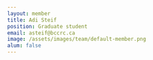 ```yaml
---
layout: member
title: Adi Steif
position: Graduate student
email: asteif@bccrc.ca
image: /assets/images/team/default-member.png
alum: false
---
```

